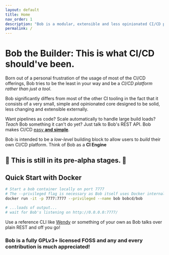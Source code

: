 ```yaml
---
layout: default
title: Home
nav_order: 1
description: "Bob is a modular, extensible and less opinionated CI/CD platform."
permalink: /
---
```


# Bob the Builder: This is what CI/CD should've been.

Born out of a personal frustration of the usage of most of the CI/CD offerings,
Bob tries to be the least in your way and be a _CI/CD platform rather than just a tool_.

Bob significantly differs from most of the other CI tooling in the fact that it
consists of a very small, simple and opinionated core designed to be solid, less
changing and extensible externally.

Want pipelines as code? Scale automatically to handle large build loads?
_Teach_ Bob something it can't do yet? Just talk to Bob's REST API.
Bob makes CI/CD [easy **and simple**](https://www.infoq.com/presentations/Simple-Made-Easy/).

Bob is intended to be a _low-level_ building block to allow users to _build_ their
own CI/CD platform. Think of Bob as a **CI Engine**

## 🚧 This is still in its pre-alpha stages. 🚧

## Quick Start with Docker
```bash
# Start a bob container locally on port 7777
# The --privileged flag is necessary as Bob itself uses Docker internally
docker run -it -p 7777:7777 --privileged --name bob bobcd/bob

# ...loads of output...
# wait for Bob's listening on http://0.0.0.0:7777/
```

Use a reference CLI like [Wendy](https://github.com/bob-cd/wendy) or something of
your own as Bob talks over plain REST and off you go!

### Bob is a fully GPLv3+ licensed FOSS and any and every contribution is much appreciated!
